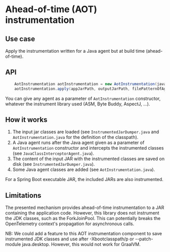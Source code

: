 # Ahead-of-time (AOT) instrumentation

## Use case 

Apply the instrumentation written for a Java agent but at build time (ahead-of-time).

## API

```java
    AotInstrumentation aotInstrumentation = new AotInstrumentation(javaAgent);
    aotInstrumentation.apply(appJarPath, outputJarPath, filePatternOfAgentFilesToCopy);
```

You can give any agent as a parameter of `AotInstrumentation` constructor, whatever the instrument library used (ASM, Byte Buddy, AspectJ, ...).

## How it works

1) The input jar classes are loaded (see `InstrumentedJarDumper.java` and `AotInstrumentation.java` for the definition of the classpath).
2) A Java agent runs after the Java agent given as a parameter of `AotInstrumentation` constructor and intercepts the instrumented classes (see `JavaClassInterceptorAgent.java`).
3) The content of the input JAR with the instrumented classes are saved on disk (see `InstrumentedJarDumper.java`).
4) Some Java agent classes are added (see `AotInstrumentation.java`).

For a Spring Boot executable JAR, the included JARs are also instrumented.

## Limitations

The presented mechanism provides ahead-of-time instrumentation to a JAR containing the application code.
However, this library does not instrument the JDK  classes, such as the ForkJoinPool. This can potentially breaks the OpenTelemetry context's propagation for asynchronous calls.

NB: We could add a feature to this AOT instrumentation component to save instrumented JDK classes and use after -Xbootclasspath/p or --patch-module java.desktop. However, this would not work for GraalVM.

